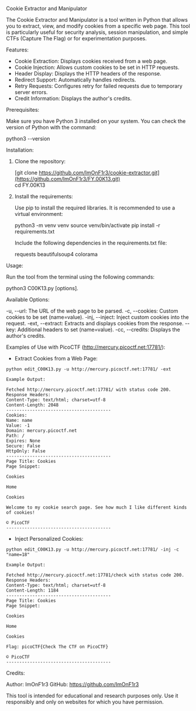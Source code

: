 Cookie Extractor and Manipulator

The Cookie Extractor and Manipulator is a tool written in Python that allows you to extract, view, and modify cookies from a specific web page. This tool is particularly useful for security analysis, session manipulation, and simple CTFs (Capture The Flag) or for experimentation purposes.

Features:

- Cookie Extraction: Displays cookies received from a web page.
- Cookie Injection: Allows custom cookies to be set in HTTP requests.
- Header Display: Displays the HTTP headers of the response.
- Redirect Support: Automatically handles redirects.
- Retry Requests: Configures retry for failed requests due to temporary server errors.
- Credit Information: Displays the author's credits.

Prerequisites:

Make sure you have Python 3 installed on your system. You can check the version of Python with the command:

python3 --version

Installation:

1. Clone the repository:

   [git clone https://github.com/ImOnF1r3/cookie-extractor.git](https://github.com/ImOnF1r3/FY.00K13.git)  
   cd FY.00K13

3. Install the requirements:

   Use pip to install the required libraries. It is recommended to use a virtual environment:

   python3 -m venv venv
   source venv/bin/activate
   pip install -r requirements.txt

   Include the following dependencies in the requirements.txt file:

   requests
   beautifulsoup4
   colorama

Usage:

Run the tool from the terminal using the following commands:

python3 C00K13.py [options].

Available Options:

-u, --url: The URL of the web page to be parsed.
-c, --cookies: Custom cookies to be set (name=value).
-inj, --inject: Inject custom cookies into the request.
-ext, --extract: Extracts and displays cookies from the response.
--key: Additional headers to set (name=value).
-cc, --credits: Displays the author's credits.

Examples of Use with PicoCTF (http://mercury.picoctf.net:17781/):

- Extract Cookies from a Web Page:

```
python edit_C00K13.py -u http://mercury.picoctf.net:17781/ -ext

Example Output:

Fetched http://mercury.picoctf.net:17781/ with status code 200.
Response Headers:
Content-Type: text/html; charset=utf-8
Content-Length: 2048
----------------------------------------
Cookies:
Name: name
Value: -1
Domain: mercury.picoctf.net
Path: /
Expires: None
Secure: False
HttpOnly: False
----------------------------------------
Page Title: Cookies
Page Snippet:

Cookies

Home

Cookies

Welcome to my cookie search page. See how much I like different kinds of cookies!

© PicoCTF
----------------------------------------
```

- Inject Personalized Cookies:

```
python edit_C00K13.py -u http://mercury.picoctf.net:17781/ -inj -c "name=18"

Example Output:

Fetched http://mercury.picoctf.net:17781/check with status code 200.
Response Headers:
Content-Type: text/html; charset=utf-8
Content-Length: 1184
----------------------------------------
Page Title: Cookies
Page Snippet:

Cookies

Home

Cookies

Flag: picoCTF{Check The CTF on PicoCTF}

© PicoCTF
----------------------------------------
```

Credits:

Author: ImOnF1r3
GitHub: https://github.com/ImOnF1r3

This tool is intended for educational and research purposes only. Use it responsibly and only on websites for which you have permission.

